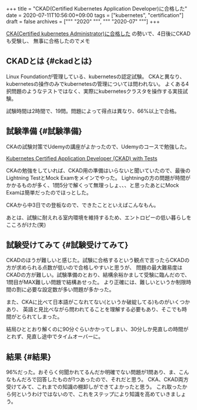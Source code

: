 +++
title = "CKAD(Certified Kubernetes Application Developer)に合格した"
date = 2020-07-11T10:56:00+09:00
tags = ["kubernetes", "certification"]
draft = false
archives = ["""
  "2020"
  """, """
  "2020-07"
  """]
+++

[CKA(Certified kubernetes Administrator)に合格した]() の勢いで、4日後にCKADも受験し、
無事に合格したのでメモ


## CKADとは {#ckadとは}

Linux Foundationが管理している、kubernetesの認定試験。
CKAと異なり、kubernetesの操作のみでkubernetesの管理については問われない。
よくある4択問題のようなテストではなく、実際にkubernetesクラスタを操作する実技試験。

試験時間は2時間で、19問。問題によって得点は異なり、66%以上で合格。


## 試験準備 {#試験準備}

CKAの試験対策でUdemyの講座がよかったので、Udemyのコースで勉強した。

[Kubernetes Certified Application Developer (CKAD) with Tests](https://px.a8.net/svt/ejp?a8mat=3BHUM0+C6720I+3L4M+BW8O2&a8ejpredirect=https%3A%2F%2Fwww.udemy.com%2Fcourse%2Fcertified-kubernetes-application-developer%2F)

CKAの勉強をしていれば、CKAD用の準備はいらないと聞いていたので、最後のLightning TestとMock Examをメインでやった。
Lightningの方の問題が時間がかかるものが多く、1問5分で解くって無理っしょ、、、と思ったあとにMock Examは簡単だったのでほっとした。

CKAから中3日での登板なので、できたことといえばこんなもん。

あとは、試験に耐えれる室内環境を維持するため、エントロピーの低い暮らしをこころがけた(笑)


## 試験受けてみて {#試験受けてみて}

CKADのほうが難しいと感じた。試験に合格するという観点で言ったらCKADの方が求められる点数が低いので合格しやすいと思うが、
問題の最大難易度はCKADの方が難しい。試験準備のとおり、結構余裕かまして受験に臨んだので、1問目がMAX難しい問題で結構あせった。
より正確には、難しいというか制限時間の割に必要な設定数が多い問題が多かった。

また、CKAに比べて日本語がこなれてない(というか破綻してる)ものがいくつかあり、
英語と見比べながら問われてることを理解する必要もあり、そこでも時間がとられてしまった。

結局ひととおり解くのに90分ぐらいかかってしまい、30分しか見直しの時間がとれず、見直し途中でタイムオーバーに。


## 結果 {#結果}

96%だった。おそらく何聞かれてるんだか明確でない問題が1問あり、ま、こんなもんだろで回答したものが1つあったので、それだと思う。
CKA、CKAD両方受けてみて、これまでの知識の棚卸しができてよかったと思う。
これ取ったから何というわけではないので、これをステップにより知識を高めていきましょう。
